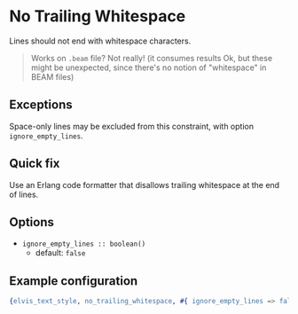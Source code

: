 # No Trailing Whitespace

Lines should not end with whitespace characters.

> Works on `.beam` file? Not really! (it consumes results Ok, but these might be unexpected, since
there's no notion of "whitespace" in BEAM files)

## Exceptions

Space-only lines may be excluded from this constraint, with option `ignore_empty_lines`.

## Quick fix

Use an Erlang code formatter that disallows trailing whitespace at the end of lines.

## Options

- `ignore_empty_lines :: boolean()`
  - default: `false`

## Example configuration

```erlang
{elvis_text_style, no_trailing_whitespace, #{ ignore_empty_lines => false }}
```
